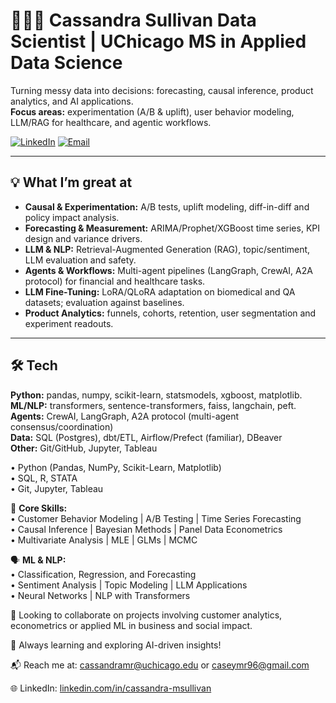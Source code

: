 # 👩🏻‍💻 Cassandra Sullivan Data Scientist | UChicago MS in Applied Data Science

Turning messy data into decisions: forecasting, causal inference, product analytics, and AI applications.  
**Focus areas:** experimentation (A/B & uplift), user behavior modeling, LLM/RAG for healthcare, and agentic workflows.

[![LinkedIn](https://img.shields.io/badge/LinkedIn-cassandra--msullivan-0A66C2?logo=linkedin)](https://www.linkedin.com/in/cassandra-msullivan/)
[![Email](https://img.shields.io/badge/Email-caseymr96@gmail.com-EA4335?logo=gmail)](mailto:caseymr96@gmail.com)

---

## 💡 What I’m great at
- **Causal & Experimentation:** A/B tests, uplift modeling, diff-in-diff and policy impact analysis.
- **Forecasting & Measurement:** ARIMA/Prophet/XGBoost time series, KPI design and variance drivers.
- **LLM & NLP:** Retrieval-Augmented Generation (RAG), topic/sentiment, LLM evaluation and safety.  
- **Agents & Workflows:** Multi-agent pipelines (LangGraph, CrewAI, A2A protocol) for financial and healthcare tasks.  
- **LLM Fine-Tuning:** LoRA/QLoRA adaptation on biomedical and QA datasets; evaluation against baselines.  
- **Product Analytics:** funnels, cohorts, retention, user segmentation and experiment readouts.  

---

## 🛠 Tech
**Python:** pandas, numpy, scikit-learn, statsmodels, xgboost, matplotlib.  
**ML/NLP:** transformers, sentence-transformers, faiss, langchain, peft.  
**Agents:** CrewAI, LangGraph, A2A protocol (multi-agent consensus/coordination)  
**Data:** SQL (Postgres), dbt/ETL, Airflow/Prefect (familiar), DBeaver  
**Other:** Git/GitHub, Jupyter, Tableau


• Python (Pandas, NumPy, Scikit-Learn, Matplotlib)  
• SQL, R, STATA  
• Git, Jupyter, Tableau  

🔢 **Core Skills:**  
• Customer Behavior Modeling | A/B Testing | Time Series Forecasting  
• Causal Inference | Bayesian Methods | Panel Data Econometrics  
• Multivariate Analysis | MLE | GLMs | MCMC  

🗣️ **ML & NLP:**  
• Classification, Regression, and Forecasting  
• Sentiment Analysis | Topic Modeling | LLM Applications  
• Neural Networks | NLP with Transformers  

🤝 Looking to collaborate on projects involving customer analytics, econometrics or applied ML in business and social impact.

🚀 Always learning and exploring AI-driven insights!

📬 Reach me at: cassandramr@uchicago.edu or caseymr96@gmail.com

🌐 LinkedIn: [linkedin.com/in/cassandra-msullivan](https://www.linkedin.com/in/cassandra-msullivan)
